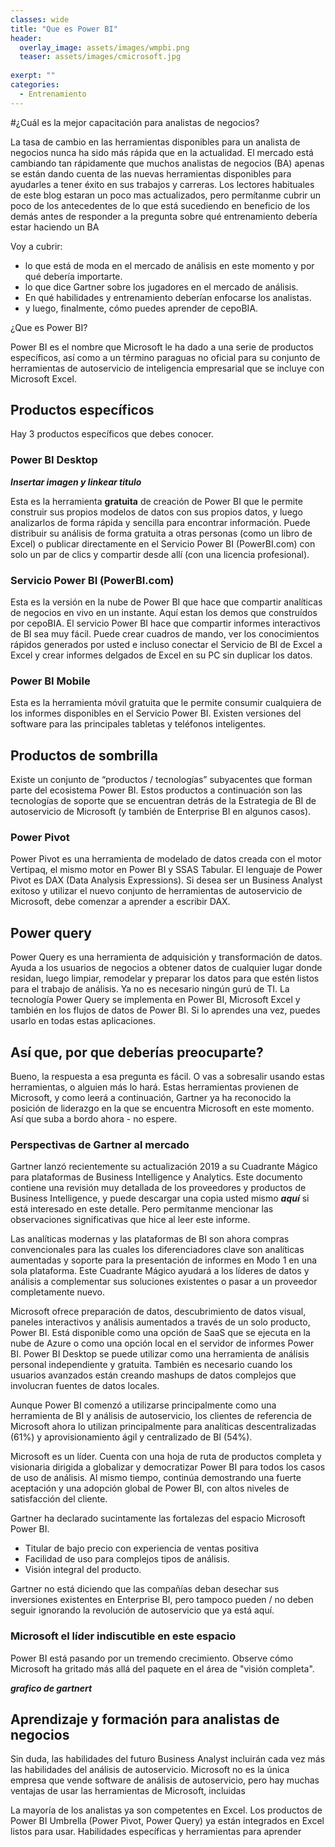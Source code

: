 ```yaml
---
classes: wide
title: "Que es Power BI"
header:
  overlay_image: assets/images/wmpbi.png
  teaser: assets/images/cmicrosoft.jpg
  
exerpt: ""
categories:
  - Entrenamiento
---
```

#¿Cuál es la mejor capacitación para analistas de negocios?

La tasa de cambio en las herramientas disponibles para un analista de negocios nunca ha sido más rápida que en la actualidad. El mercado está cambiando tan rápidamente que muchos analistas de negocios (BA) apenas se están dando cuenta de las nuevas herramientas disponibles para ayudarles a tener éxito en sus trabajos y carreras. Los lectores habituales de este blog estaran un poco mas actualizados, pero permítanme cubrir un poco de los antecedentes de lo que está sucediendo en beneficio de los demás antes de responder a la pregunta sobre qué entrenamiento debería estar haciendo un BA 

Voy a cubrir:

- lo que está de moda en el mercado de análisis en este momento y por qué debería importarte.
- lo que dice Gartner sobre los jugadores en el mercado de análisis.
- En qué habilidades y entrenamiento deberían enfocarse los analistas.
- y luego, finalmente, cómo puedes aprender de cepoBIA.

¿Que es Power BI?

Power BI es el nombre que Microsoft le ha dado a una serie de productos específicos, así como a un término paraguas no oficial para su conjunto de herramientas de autoservicio de inteligencia empresarial que se incluye con Microsoft Excel.

## Productos específicos
Hay 3 productos específicos que debes conocer.

### Power BI Desktop 

***Insertar imagen y linkear titulo*** 

Esta es la herramienta **gratuita** de creación de Power BI que le permite construir sus propios modelos de datos con sus propios datos, y luego analizarlos de forma rápida y sencilla para encontrar información. Puede distribuir su análisis de forma gratuita a otras personas (como un libro de Excel) o publicar directamente en el Servicio Power BI (PowerBI.com) con solo un par de clics y compartir desde allí (con una licencia profesional).

### Servicio Power BI (PowerBI.com)

Esta es la versión en la nube de Power BI que hace que compartir analíticas de negocios en vivo en un instante. Aquí estan los demos que construídos por cepoBIA. El servicio Power BI hace que compartir informes interactivos de BI sea muy fácil. Puede crear cuadros de mando, ver los conocimientos rápidos generados por usted e incluso conectar el Servicio de BI de Excel a Excel y crear informes delgados de Excel en su PC sin duplicar los datos.

### Power BI Mobile

Esta es la herramienta móvil gratuita que le permite consumir cualquiera de los informes disponibles en el Servicio Power BI.
Existen versiones del software para las principales tabletas y teléfonos inteligentes.

## Productos de sombrilla
Existe un conjunto de “productos / tecnologías” subyacentes que forman parte del ecosistema Power BI. Estos productos a continuación son las tecnologías de soporte que se encuentran detrás de la Estrategia de BI de autoservicio de Microsoft (y también de Enterprise BI en algunos casos).

### Power Pivot

Power Pivot es una herramienta de modelado de datos creada con el motor Vertipaq, el mismo motor en Power BI y SSAS Tabular. El lenguaje de Power Pivot es DAX (Data Analysis Expressions). Si desea ser un Business Analyst exitoso y utilizar el nuevo conjunto de herramientas de autoservicio de Microsoft, debe comenzar a aprender a escribir DAX.

## Power query

Power Query es una herramienta de adquisición y transformación de datos. Ayuda a los usuarios de negocios a obtener datos de cualquier lugar donde residan, luego limpiar, remodelar y preparar los datos para que estén listos para el trabajo de análisis. Ya no es necesario ningún gurú de TI. La tecnología Power Query se implementa en Power BI, Microsoft Excel y también en los flujos de datos de Power BI. Si lo aprendes una vez, puedes usarlo en todas estas aplicaciones.

## Así que, por que deberías preocuparte?
Bueno, la respuesta a esa pregunta es fácil. O vas a sobresalir usando estas herramientas, o alguien más lo hará. Estas herramientas provienen de Microsoft, y como leerá a continuación, Gartner ya ha reconocido la posición de liderazgo en la que se encuentra Microsoft en este momento. Así que suba a bordo ahora - no espere.

### Perspectivas de Gartner al mercado
Gartner lanzó recientemente su actualización 2019 a su Cuadrante Mágico para plataformas de Business Intelligence y Analytics. Este documento contiene una revisión muy detallada de los proveedores y productos de Business Intelligence, y puede descargar una copia usted mismo ***aquí*** si está interesado en este detalle. Pero permítanme mencionar las observaciones significativas que hice al leer este informe.

Las analíticas modernas y las plataformas de BI son ahora compras convencionales para las cuales los diferenciadores clave son analíticas aumentadas y soporte para la presentación de informes en Modo 1 en una sola plataforma. Este Cuadrante Mágico ayudará a los líderes de datos y análisis a complementar sus soluciones existentes o pasar a un proveedor completamente nuevo.

Microsoft ofrece preparación de datos, descubrimiento de datos visual, paneles interactivos y análisis aumentados a través de un solo producto, Power BI. Está disponible como una opción de SaaS que se ejecuta en la nube de Azure o como una opción local en el servidor de informes Power BI. Power BI Desktop se puede utilizar como una herramienta de análisis personal independiente y gratuita. También es necesario cuando los usuarios avanzados están creando mashups de datos complejos que involucran fuentes de datos locales.

Aunque Power BI comenzó a utilizarse principalmente como una herramienta de BI y análisis de autoservicio, los clientes de referencia de Microsoft ahora lo utilizan principalmente para analíticas descentralizadas (61%) y aprovisionamiento ágil y centralizado de BI (54%).

Microsoft es un líder. Cuenta con una hoja de ruta de productos completa y visionaria dirigida a globalizar y democratizar Power BI para todos los casos de uso de análisis. Al mismo tiempo, continúa demostrando una fuerte aceptación y una adopción global de Power BI, con altos niveles de satisfacción del cliente.

Gartner ha declarado sucintamente las fortalezas del espacio Microsoft Power BI.

- Titular de bajo precio con experiencia de ventas positiva
- Facilidad de uso para complejos tipos de análisis.
- Visión integral del producto.

Gartner no está diciendo que las compañías deban desechar sus inversiones existentes en Enterprise BI, pero tampoco pueden / no deben seguir ignorando la revolución de autoservicio que ya está aquí.

### Microsoft el líder indiscutible en este espacio
Power BI está pasando por un tremendo crecimiento. Observe cómo Microsoft ha gritado más allá del paquete en el área de "visión completa". 

***grafico de gartnert***

## Aprendizaje y formación para analistas de negocios
Sin duda, las habilidades del futuro Business Analyst incluirán cada vez más las habilidades del análisis de autoservicio. Microsoft no es la única empresa que vende software de análisis de autoservicio, pero hay muchas ventajas de usar las herramientas de Microsoft, incluidas

La mayoría de los analistas ya son competentes en Excel. Los productos de Power BI Umbrella (Power Pivot, Power Query) ya están integrados en Excel listos para usar.
Habilidades específicas y herramientas para aprender


